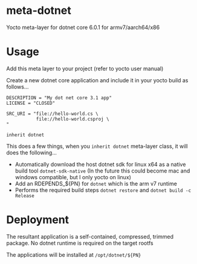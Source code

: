 # meta-dotnet
Yocto meta-layer for dotnet core 6.0.1 for armv7/aarch64/x86

# Usage

Add this meta layer to your project (refer to yocto user manual)

Create a new dotnet core application and include it in your yocto build as follows...

```
DESCRIPTION = "My dot net core 3.1 app"
LICENSE = "CLOSED"

SRC_URI = "file://hello-world.cs \
           file://hello-world.csproj \
"

inherit dotnet
```

This does a few things, when you `inherit dotnet` meta-layer class, it will does the following...

- Automatically download the host dotnet sdk for linux x64 as a native build tool `dotnet-sdk-native` (In the future this could become mac and windows compatible, but I only yocto on linux)
- Add an RDEPENDS_${PN} for `dotnet` which is the arm v7 runtime
- Performs the required build steps `dotnet restore` and `dotnet build -c Release`

# Deployment

The resultant application is a self-contained, compressed, trimmed package. No dotnet runtime is required on the target rootfs

The applications will be installed at `/opt/dotnet/${PN}`
